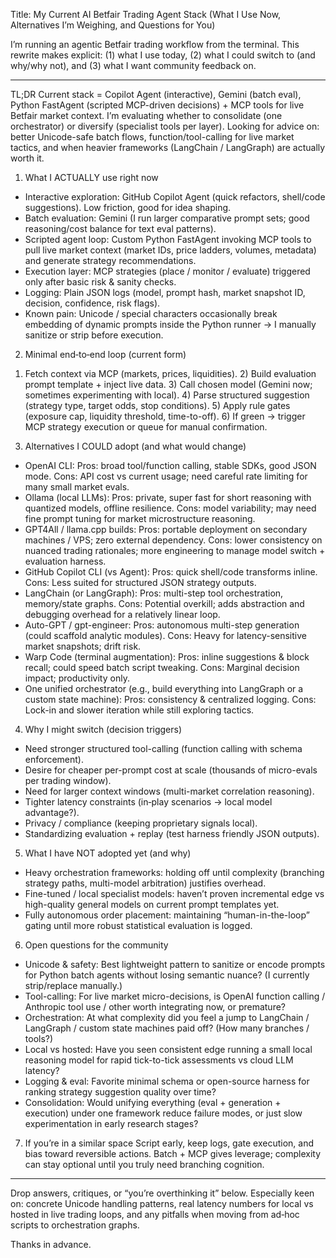 Title: My Current AI Betfair Trading Agent Stack (What I Use Now, Alternatives I’m Weighing, and Questions for You)

I’m running an agentic Betfair trading workflow from the terminal. This rewrite makes explicit: (1) what I use today, (2) what I could switch to (and why/why not), and (3) what I want community feedback on.

---

TL;DR
Current stack = Copilot Agent (interactive), Gemini (batch eval), Python FastAgent (scripted MCP-driven decisions) + MCP tools for live Betfair market context. I’m evaluating whether to consolidate (one orchestrator) or diversify (specialist tools per layer). Looking for advice on: better Unicode-safe batch flows, function/tool-calling for live market tactics, and when heavier frameworks (LangChain / LangGraph) are actually worth it.

1. What I ACTUALLY use right now
- Interactive exploration: GitHub Copilot Agent (quick refactors, shell/code suggestions). Low friction, good for idea shaping.
- Batch evaluation: Gemini (I run larger comparative prompt sets; good reasoning/cost balance for text eval patterns).
- Scripted agent loop: Custom Python FastAgent invoking MCP tools to pull live market context (market IDs, price ladders, volumes, metadata) and generate strategy recommendations.
- Execution layer: MCP strategies (place / monitor / evaluate) triggered only after basic risk & sanity checks.
- Logging: Plain JSON logs (model, prompt hash, market snapshot ID, decision, confidence, risk flags).
- Known pain: Unicode / special characters occasionally break embedding of dynamic prompts inside the Python runner → I manually sanitize or strip before execution.

2. Minimal end‑to‑end loop (current form)
1) Fetch context via MCP (markets, prices, liquidities). 2) Build evaluation prompt template + inject live data. 3) Call chosen model (Gemini now; sometimes experimenting with local). 4) Parse structured suggestion (strategy type, target odds, stop conditions). 5) Apply rule gates (exposure cap, liquidity threshold, time-to-off). 6) If green → trigger MCP strategy execution or queue for manual confirmation.

3. Alternatives I COULD adopt (and what would change)
- OpenAI CLI: Pros: broad tool/function calling, stable SDKs, good JSON mode. Cons: API cost vs current usage; need careful rate limiting for many small market evals.
- Ollama (local LLMs): Pros: private, super fast for short reasoning with quantized models, offline resilience. Cons: model variability; may need fine prompt tuning for market microstructure reasoning.
- GPT4All / llama.cpp builds: Pros: portable deployment on secondary machines / VPS; zero external dependency. Cons: lower consistency on nuanced trading rationales; more engineering to manage model switch + evaluation harness.
- GitHub Copilot CLI (vs Agent): Pros: quick shell/code transforms inline. Cons: Less suited for structured JSON strategy outputs.
- LangChain (or LangGraph): Pros: multi-step tool orchestration, memory/state graphs. Cons: Potential overkill; adds abstraction and debugging overhead for a relatively linear loop.
- Auto-GPT / gpt-engineer: Pros: autonomous multi-step generation (could scaffold analytic modules). Cons: Heavy for latency-sensitive market snapshots; drift risk.
- Warp Code (terminal augmentation): Pros: inline suggestions & block recall; could speed batch script tweaking. Cons: Marginal decision impact; productivity only.
- One unified orchestrator (e.g., build everything into LangGraph or a custom state machine): Pros: consistency & centralized logging. Cons: Lock-in and slower iteration while still exploring tactics.

4. Why I might switch (decision triggers)
- Need stronger structured tool-calling (function calling with schema enforcement).
- Desire for cheaper per-prompt cost at scale (thousands of micro-evals per trading window).
- Need for larger context windows (multi-market correlation reasoning).
- Tighter latency constraints (in‑play scenarios → local model advantage?).
- Privacy / compliance (keeping proprietary signals local).
- Standardizing evaluation + replay (test harness friendly JSON outputs).

5. What I have NOT adopted yet (and why)
- Heavy orchestration frameworks: holding off until complexity (branching strategy paths, multi-model arbitration) justifies overhead.
- Fine-tuned / local specialist models: haven’t proven incremental edge vs high-quality general models on current prompt templates yet.
- Fully autonomous order placement: maintaining “human-in-the-loop” gating until more robust statistical evaluation is logged.

6. Open questions for the community
- Unicode & safety: Best lightweight pattern to sanitize or encode prompts for Python batch agents without losing semantic nuance? (I currently strip/replace manually.)
- Tool-calling: For live market micro-decisions, is OpenAI function calling / Anthropic tool use / other worth integrating now, or premature?
- Orchestration: At what complexity did you feel a jump to LangChain / LangGraph / custom state machines paid off? (How many branches / tools?)
- Local vs hosted: Have you seen consistent edge running a small local reasoning model for rapid tick-to-tick assessments vs cloud LLM latency?
- Logging & eval: Favorite minimal schema or open-source harness for ranking strategy suggestion quality over time?
- Consolidation: Would unifying everything (eval + generation + execution) under one framework reduce failure modes, or just slow experimentation in early research stages?

7. If you’re in a similar space
Script early, keep logs, gate execution, and bias toward reversible actions. Batch + MCP gives leverage; complexity can stay optional until you truly need branching cognition.

---

Drop answers, critiques, or “you’re overthinking it” below. Especially keen on: concrete Unicode handling patterns, real latency numbers for local vs hosted in live trading loops, and any pitfalls when moving from ad‑hoc scripts to orchestration graphs.

Thanks in advance.
